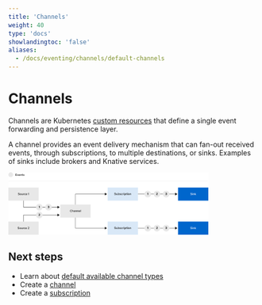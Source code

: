 ```yaml
---
title: 'Channels'
weight: 40
type: 'docs'
showlandingtoc: 'false'
aliases:
  - /docs/eventing/channels/default-channels
---
```


# Channels

Channels are Kubernetes [custom resources](https://kubernetes.io/docs/concepts/extend-kubernetes/api-extension/custom-resources/) that define a single event forwarding and persistence layer.

A channel provides an event delivery mechanism that can fan-out received events, through subscriptions, to multiple destinations, or sinks. Examples of sinks include brokers and Knative services.

<img src="images/channel-workflow.png" width="80%">

## Next steps

- Learn about [default available channel types](channel-types-defaults)
- Create a [channel](./create-default-channel)
- Create a [subscription](./subscriptions)
